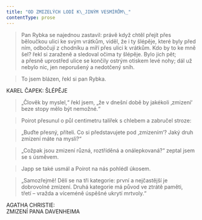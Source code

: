 ```yaml
---
title: "OD ZMIZELÝCH LODÍ K\_JINÝM VESMÍRŮM\_"
contentType: prose
---
```


> Pan Rybka se najednou zastavil: právě když chtěl přejít přes běloučkou ulici ke svým vrátkům, viděl, že i ty šlépěje, které byly před ním, odbočují z chodníku a míří přes ulici k vrátkům. Kdo by to ke mně šel? řekl si zaraženě a sledoval očima ty šlépěje. Bylo jich pět; a přesně uprostřed ulice se končily ostrým otiskem levé nohy; dál už nebylo nic, jen neporušený a nedotčený sníh.

> To jsem blázen, řekl si pan Rybka.

KAREL ČAPEK: ŠLÉPĚJE

> „Člověk by myslel,“ řekl jsem, „že v dnešní době by jakékoli ‚zmizení‘ beze stopy mělo být nemožné.“

> Poirot přesunul o půl centimetru talířek s chlebem a zabručel stroze:

> „Buďte přesný, příteli. Co si představujete pod ‚zmizením‘? Jaký druh zmizení máte na mysli?“

> „Cožpak jsou zmizení různá, roztříděná a onálepkovaná?“ zeptal jsem se s úsměvem.

> Japp se také usmál a Poirot na nás pohlédl úkosem.

> „Samozřejmě! Dělí se na tři kategorie: první a nejčastější je dobrovolné zmizení. Druhá kategorie má původ ve ztrátě paměti, třetí – vražda a víceméně úspěšné ukrytí mrtvoly.“

AGATHA CHRISTIE:  
ZMIZENÍ PANA DAVENHEIMA
